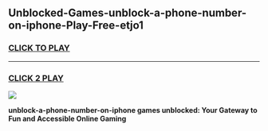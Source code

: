
## Unblocked-Games-unblock-a-phone-number-on-iphone-Play-Free-etjo1
<h3>
<a href="https://premium76.site?title=unblock-a-phone-number-on-iphone&ref=10A">CLICK TO PLAY</a></h3>
<hr>

<h3>
<a href="https://premium76.site?title=unblock-a-phone-number-on-iphone&ref=10A">CLICK 2 PLAY</a>
  
</h3>

<a href="https://premium76.site?title=unblock-a-phone-number-on-iphone&ref=10A"><img src="https://clearcache.store/games.png"></a>


**unblock-a-phone-number-on-iphone games unblocked: Your Gateway to Fun and Accessible Online Gaming**
